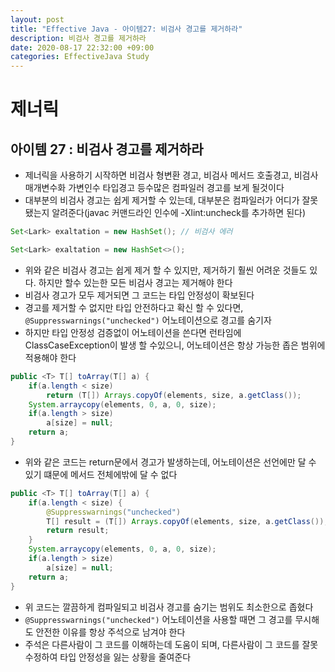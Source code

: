 ```yaml
---
layout: post
title: "Effective Java - 아이템27: 비검사 경고를 제거하라"
description: 비검사 경고를 제거하라
date: 2020-08-17 22:32:00 +09:00
categories: EffectiveJava Study
---
```



# 제너릭

## 아이템 27 : 비검사 경고를 제거하라

- 제너릭을 사용하기 시작하면 비검사 형변환 경고, 비검사 메서드 호출경고, 비검사 매개변수화 가변인수 타입경고 등수많은 컴파일러 경고를 보게 될것이다
- 대부분의 비검사 경고는 쉽게 제거할 수 있는데, 대부분은 컴파일러가 어디가 잘못됐는지 알려준다(javac 커맨드라인 인수에 -Xlint:uncheck를 추가하면 된다)

```java
Set<Lark> exaltation = new HashSet(); // 비검사 에러

Set<Lark> exaltation = new HashSet<>();
```

- 위와 같은 비검사 경고는 쉽게 제거 할 수 있지만, 제거하기 훨씬 어려운 것들도 있다. 하지만 할수 있는한 모든 비검사 경고는 제거해야 한다
- 비검사 경고가 모두 제거되면 그 코드는 타입 안정성이 확보된다
- 경고를 제거할 수 없지만 타입 안전하다고 확신 할 수 있다면, ```@Suppresswarnings("unchecked")``` 어노테이션으로 경고를 숨기자
- 하지만 타입 안정성 검증없이 어노테이션을 쓴다면 런타임에 ClassCaseException이 발생 할 수있으니, 어노테이션은 항상 가능한 좁은 범위에 적용해야 한다

```java
public <T> T[] toArray(T[] a) {
    if(a.length < size)
        return (T[]) Arrays.copyOf(elements, size, a.getClass());
    System.arraycopy(elements, 0, a, 0, size);
    if(a.length > size)
        a[size] = null;
    return a;
}
```

- 위와 같은 코드는 return문에서 경고가 발생하는데, 어노테이션은 선언에만 달 수 있기 떄문에 메서드 전체에밖에 달 수 없다

```java
public <T> T[] toArray(T[] a) {
    if(a.length < size) {
        @Suppresswarnings("unchecked")
        T[] result = (T[]) Arrays.copyOf(elements, size, a.getClass());
        return result;
    }
    System.arraycopy(elements, 0, a, 0, size);
    if(a.length > size)
        a[size] = null;
    return a;
}
```

- 위 코드는 깔끔하게 컴파일되고 비검사 경고를 숨기는 범위도 최소한으로 좁혔다
- ```@Suppresswarnings("unchecked")``` 어노테이션을 사용할 때면 그 경고를 무시해도 안전한 이유를 항상 주석으로 남겨야 한다
- 주석은 다른사람이 그 코드를 이해하는데 도움이 되며, 다른사람이 그 코드를 잘못 수정하여 타입 안정성을 잃는 상황을 줄여준다
